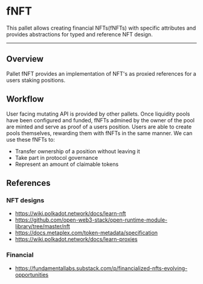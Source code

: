 # fNFT
This pallet allows creating financial NFTs(fNFTs) with specific attributes and provides abstractions for typed and 
reference NFT design.

---

## Overview

Pallet fNFT provides an implementation of NFT's as proxied references for a users staking positions.

## Workflow

User facing mutating API is provided by other pallets.
Once liquidity pools have been configured and funded, fNFTs admined by the owner of the pool are minted and serve as 
proof of a users position. Users are able to create pools themselves, rewarding them with fNFTs in the same manner.
We can use these fNFTs to: 

* Transfer ownership of a position without leaving it
* Take part in protocol governance
* Represent an amount of claimable tokens



## References

### NFT designs

- https://wiki.polkadot.network/docs/learn-nft
- https://github.com/open-web3-stack/open-runtime-module-library/tree/master/nft
- https://docs.metaplex.com/token-metadata/specification
- https://wiki.polkadot.network/docs/learn-proxies

### Financial

- https://fundamentallabs.substack.com/p/financialized-nfts-evolving-opportunities